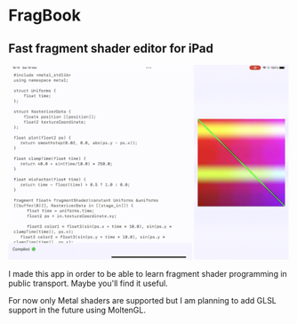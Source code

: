 # FragBook
## Fast fragment shader editor for iPad

![interface](interface.gif)

I made this app in order to be able to learn fragment
shader programming in public transport. Maybe you'll
find it useful.

For now only Metal shaders are supported but I am planning to
add GLSL support in the future using MoltenGL.
